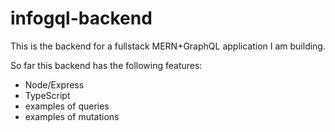 # infogql-backend

This is the backend for a fullstack MERN+GraphQL application I am building.

So far this backend has the following features:

- Node/Express
- TypeScript
- examples of queries
- examples of mutations
